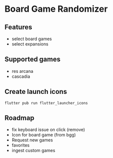 # Board Game Randomizer

## Features

* select board games
* select expansions

## Supported games

* res arcana
* cascadia

## Create launch icons

`flutter pub run flutter_launcher_icons`

## Roadmap

* fix keyboard issue on click (remove)
* Icon for board game (from bgg)
* Request new games
* favorites
* ingest custom games
